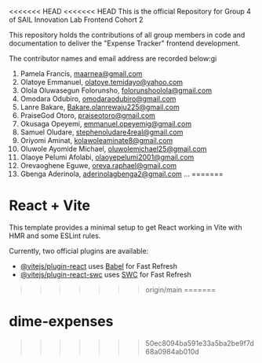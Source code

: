 <<<<<<< HEAD
<<<<<<< HEAD
This is the official Repository for Group 4 of SAIL Innovation Lab Frontend Cohort 2

This repository holds the contributions of all group members in code and documentation 
to deliver the "Expense Tracker" frontend development.

The contributor names and email address are recorded below:gi
1. Pamela Francis, maarnea@gmail.com
2. Olatoye Emmanuel, olatoye.temidayo@yahoo.com
3. Olola Oluwasegun Folorunsho, folorunshoolola@gmail.com
4. Omodara Odubiro, omodaraodubiro@gmail.com
5. Lanre Bakare, Bakare.olanrewaju225@gmail.com
6. PraiseGod Otoro, praiseotoro@gmail.com
7. Okusaga Opeyemi, emmanuel.opeyemig@gmail.com
8. Samuel Oludare, stephenoludare4real@gmail.com
9. Oriyomi Aminat, kolawoleaminate8@gmail.com
10. Oluwole Ayomide Michael, oluwolemichael25@gmail.com
11. Olaoye Pelumi Afolabi, olaoyepelumi2001@gmail.com
12. Orevaoghene Eguwe, oreva.raphael@gmail.com
13. Gbenga Aderinola, aderinolagbenga2@gmail.com
...
=======
# React + Vite

This template provides a minimal setup to get React working in Vite with HMR and some ESLint rules.

Currently, two official plugins are available:

- [@vitejs/plugin-react](https://github.com/vitejs/vite-plugin-react/blob/main/packages/plugin-react/README.md) uses [Babel](https://babeljs.io/) for Fast Refresh
- [@vitejs/plugin-react-swc](https://github.com/vitejs/vite-plugin-react-swc) uses [SWC](https://swc.rs/) for Fast Refresh
>>>>>>> origin/main
=======
# dime-expenses
>>>>>>> 50ec8094ba591e33a5ba2be9f7d68a0984ab010d

